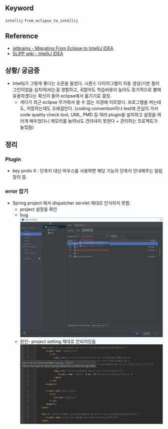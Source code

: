 ## Keyword
`intellij` `from_eclipse_to_intellij`

## Reference
- [jetbrains - Migrating From Eclipse to IntelliJ IDEA](https://www.jetbrains.com/help/idea/eclipse.html)
- [SLiPP wiki - IntelliJ IDEA](https://www.slipp.net/wiki/display/IDE/IntelliJ+IDEA)

## 상황/ 궁금증
- Intellij가 그렇게 좋다는 소문을 들었다. 시퀀스 다이어그램이 자동 생성(기본 플러그인이었음 심지어)되는걸 경험하고, 귀찮아도 학습비용이 높아도 장기적으로 볼때 유용하겠다는 확신이 들어 eclipse에서 옮기기로 결정. 
  - 게다가 최근 eclipse 무거워서 쓸 수 없는 지경에 이르렀다. 프로그램을 켜는데도, 저장하는데도 오래걸린다. (coding convention이나 test에 관심이 가서 code quality check tool, UML, PMD 등 여러 plugin을 설치하고 설정을 여러개 해두었더니 메모리를 늘려놔도 견뎌내지 못한다 + 관리하는 프로젝트가 늘었음)

## 정리
### Plugin
- key proto X : 단축키 대신 마우스를 사용하면 해당 기능의 단축키 안내해주는 알림창이 뜸

### error 잡기
- Spring project 에서 dispatcher servlet 제대로 인식하지 못함.
  - project 설정을 확인
  - bug ![bug](/image/IntellijSettingNoProjectSDK.png "bug 발생화면")
  - 원인- project setting 제대로 안되어있음 ![cause](/image/IntellijSettingDispatherNotFound.png "bug 원인")
